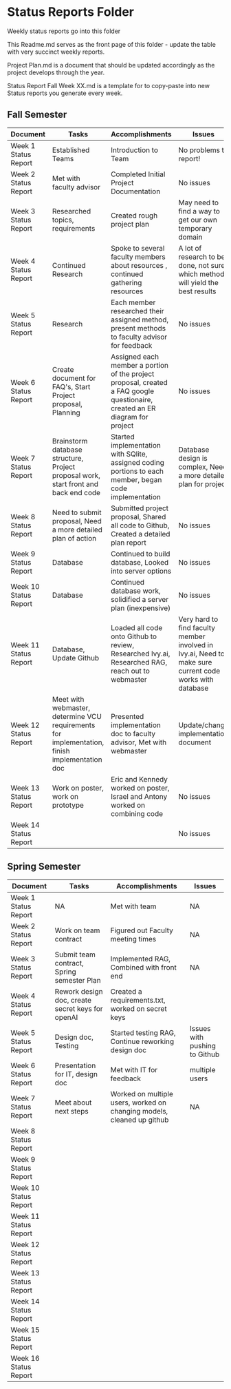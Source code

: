 # Status Reports Folder
Weekly status reports go into this folder

This Readme.md serves as the front page of this folder - update the table with very succinct weekly reports.

Project Plan.md is a document that should be updated accordingly as the project develops through the year.

Status Report Fall Week XX.md is a template for to copy-paste into new Status reports you generate every week.

## Fall Semester

| Document | Tasks | Accomplishments | Issues |
|---|---|---|---|
| Week 1 Status Report | Established Teams |Introduction to Team | No problems to report! |
| Week 2 Status Report | Met with faculty advisor|Completed Initial Project Documentation |No issues |
| Week 3 Status Report | Researched topics, requirements|Created rough project plan |May need to find a way to get our own temporary domain |
| Week 4 Status Report | Continued Research | Spoke to several faculty members about resources , continued gathering resources | A lot of research to be done, not sure which method will yield the best results |
| Week 5 Status Report | Research | Each member researched their assigned method, present methods to faculty advisor for feedback | No issues |
| Week 6 Status Report |Create document for FAQ's, Start Project proposal, Planning | Assigned each member a portion of the project proposal, created a FAQ google questionaire, created an ER diagram for project  | No issues |
| Week 7 Status Report | Brainstorm database structure, Project proposal work, start front and back end code | Started implementation with SQlite, assigned coding portions to each member, began code implementation | Database design is complex, Need a more detailed plan for project |
| Week 8 Status Report | Need to submit proposal, Need a more detailed plan of action | Submitted project proposal, Shared all code to Github, Created a detailed plan report| No issues |
| Week 9 Status Report | Database | Continued to build database, Looked into server options | No issues |
| Week 10 Status Report | Database | Continued database work, solidified a server plan (inexpensive) | No issues |
| Week 11 Status Report | Database, Update Github | Loaded all code onto Github to review, Researched Ivy.ai, Researched RAG, reach out to webmaster | Very hard to find faculty member involved in Ivy.ai, Need to make sure current code works with database |
| Week 12 Status Report |  Meet with webmaster, determine VCU requirements for implementation, finish implementation doc | Presented implementation doc to faculty advisor, Met with webmaster | Update/change implementation document |
| Week 13 Status Report | Work on poster, work on prototype | Eric and Kennedy worked on poster, Israel and Antony worked on combining code | No issues |
| Week 14 Status Report | | | No issues |

## Spring Semester

| Document | Tasks | Accomplishments| Issues |
|---|---|---|---|
| Week 1 Status Report | NA | Met with team | NA |
| Week 2 Status Report | Work on team contract | Figured out Faculty meeting times | NA |
| Week 3 Status Report | Submit team contract, Spring semester Plan | Implemented RAG, Combined with front end | NA |
| Week 4 Status Report | Rework design doc, create secret keys for openAI | Created a requirements.txt, worked on secret keys | |
| Week 5 Status Report | Design doc, Testing| Started testing RAG, Continue reworking design doc | Issues with pushing to Github |
| Week 6 Status Report | Presentation for IT, design doc | Met with IT for feedback | multiple users |
| Week 7 Status Report | Meet about next steps | Worked on multiple users, worked on changing models, cleaned up github | NA |
| Week 8 Status Report | | | |
| Week 9 Status Report | | | |
| Week 10 Status Report | | | |
| Week 11 Status Report | | | |
| Week 12 Status Report | | | |
| Week 13 Status Report | | | |
| Week 14 Status Report | | | |
| Week 15 Status Report | | | |
| Week 16 Status Report | | | |
